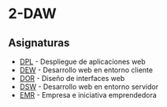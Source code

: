 # 2-DAW
## Asignaturas
- [DPL](https://github.com/vmcabreu/2-DAW/tree/main/Asignaturas/DPL) - Despliegue de aplicaciones web 
- [DEW](https://github.com/vmcabreu/2-DAW/tree/main/Asignaturas/DEW) - Desarrollo web en entorno cliente 
- [DOR](https://github.com/vmcabreu/2-DAW/tree/main/Asignaturas/DOR) - Diseño de interfaces web 
- [DSW](https://github.com/vmcabreu/2-DAW/tree/main/Asignaturas/DSW) - Desarrollo web en entorno servidor 
- [EMR](https://github.com/vmcabreu/2-DAW/tree/main/Asignaturas/Empresa) - Empresa e iniciativa emprendedora 
